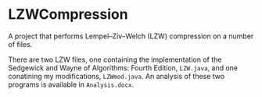 # LZWCompression
A project that performs Lempel–Ziv–Welch (LZW) compression on a number of files.

There are two LZW files, one containing the implementation of the Sedgewick and Wayne of Algorithms: Fourth Edition, ```LZW.java```, and one conatining my modifications, ```LZWmod.java```. An analysis of these two programs is available in ```Analysis.docx```.
